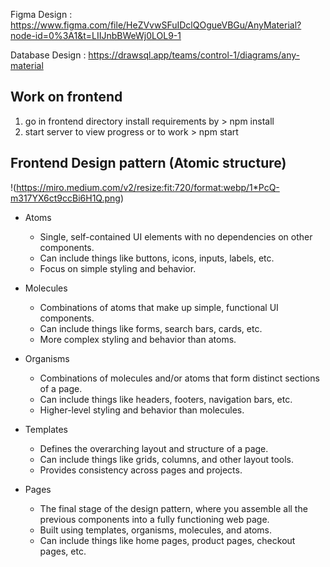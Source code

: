 Figma Design : https://www.figma.com/file/HeZVvwSFuIDclQOgueVBGu/AnyMaterial?node-id=0%3A1&t=LIIJnbBWeWj0LOL9-1

Database Design : https://drawsql.app/teams/control-1/diagrams/any-material

## Work on frontend

1. go in frontend directory install requirements by > npm install
2. start server to view progress or to work > npm start


## Frontend Design pattern (Atomic structure)

!(https://miro.medium.com/v2/resize:fit:720/format:webp/1*PcQ-m317YX6ct9ccBi6H1Q.png)

- Atoms
  - Single, self-contained UI elements with no dependencies on other components.
  - Can include things like buttons, icons, inputs, labels, etc.
  - Focus on simple styling and behavior.


- Molecules
  - Combinations of atoms that make up simple, functional UI components.
  - Can include things like forms, search bars, cards, etc.
  - More complex styling and behavior than atoms.


- Organisms
  - Combinations of molecules and/or atoms that form distinct sections of a page.
  - Can include things like headers, footers, navigation bars, etc.
  - Higher-level styling and behavior than molecules.


- Templates
  - Defines the overarching layout and structure of a page.
  - Can include things like grids, columns, and other layout tools.
  - Provides consistency across pages and projects.


- Pages
  - The final stage of the design pattern, where you assemble all the previous components into a fully functioning web page.
  - Built using templates, organisms, molecules, and atoms.
  - Can include things like home pages, product pages, checkout pages, etc.
